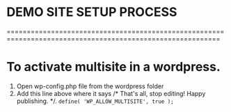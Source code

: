 # DEMO SITE SETUP PROCESS
===========================================================================================================
# To activate multisite in a wordpress.
1. Open wp-config.php file from the wordpress folder
2. Add this line above where it says /* That's all, stop editing! Happy publishing. */.
`define( 'WP_ALLOW_MULTISITE', true );`
